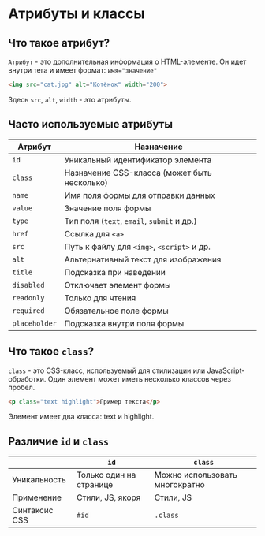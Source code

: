 # Атрибуты и классы #

## Что такое атрибут? ##

`Атрибут` - это дополнительная информация о HTML-элементе. Он идет внутри тега и имеет формат: `имя="значение"`

````html
<img src="cat.jpg" alt="Котёнок" width="200">
````

Здесь `src`, `alt`, `width` - это атрибуты.

## Часто используемые атрибуты ##

| Атрибут       | Назначение                                   |
|---------------|----------------------------------------------|
| `id`          | Уникальный идентификатор элемента            |
| `class`       | Назначение CSS-класса (может быть несколько) |
| `name`        | Имя поля формы для отправки данных           |
| `value`       | Значение поля формы                          |
| `type`        | Тип поля (`text`, `email`, `submit` и др.)   |
| `href`        | Ссылка для `<a>`                             |
| `src`         | Путь к файлу для `<img>`, `<script>` и др.   |
| `alt`         | Альтернативный текст для изображения         |
| `title`       | Подсказка при наведении                      |
| `disabled`    | Отключает элемент формы                      |
| `readonly`    | Только для чтения                            |
| `required`    | Обязательное поле формы                      |
| `placeholder` | Подсказка внутри поля формы                  |

## Что такое `class`? ##

`class` - это CSS-класс, используемый для стилизации или JavaScript-обработки. Один элемент может иметь несколько
классов через пробел.

````html
<p class="text highlight">Пример текста</p>
````

Элемент имеет два класса: text и highlight.

## Различие `id` и `class` ##

|               | `id`                    | `class`                        |
|---------------|-------------------------|--------------------------------|
| Уникальность  | Только один на странице | Можно использовать многократно |
| Применение    | Стили, JS, якоря        | Стили, JS                      |
| Синтаксис CSS | `#id`                   | `.class`                       |
